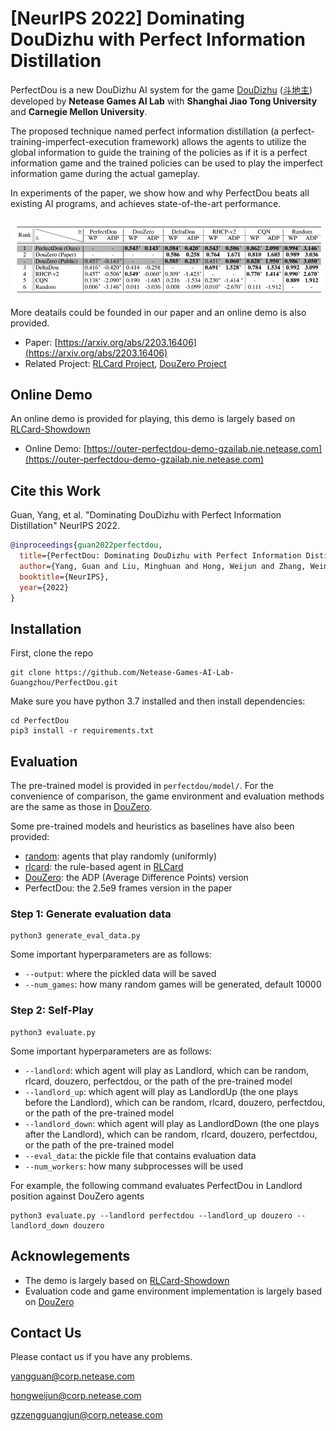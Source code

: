 # [NeurIPS 2022] Dominating DouDizhu with Perfect Information Distillation


PerfectDou is a new DouDizhu
AI system for the game [DouDizhu](https://en.wikipedia.org/wiki/Dou_dizhu) ([斗地主](https://baike.baidu.com/item/%E6%96%97%E5%9C%B0%E4%B8%BB/177997)) developed by **Netease Games AI Lab** with **Shanghai Jiao Tong University** and **Carnegie Mellon University**. 

The proposed technique named perfect information distillation (a perfect-training-imperfect-execution
framework) allows the agents to utilize the
global information to guide the training of the
policies as if it is a perfect information game and the trained policies can be used to play the imperfect information game during the actual gameplay.  

In experiments of the paper, we show how and why
PerfectDou beats all existing AI programs, and
achieves state-of-the-art performance.

<img width="500" src="images/result.jpg" alt="result" />
  
  
More deatails could be founded in our paper and an online demo is also provided. 
*   Paper: [https://arxiv.org/abs/2203.16406](https://arxiv.org/abs/2203.16406) 
*   Related Project: [RLCard Project](https://github.com/datamllab/rlcard), [DouZero Project](https://github.com/kwai/DouZero)
  

## Online Demo
An online demo is provided for playing, this demo is largely based on [RLCard-Showdown](https://github.com/datamllab/rlcard-showdown)
* Online Demo: [https://outer-perfectdou-demo-gzailab.nie.netease.com](https://outer-perfectdou-demo-gzailab.nie.netease.com)
## Cite this Work

Guan, Yang, et al. "Dominating DouDizhu with Perfect Information Distillation" NeurIPS 2022.

```bibtex
@inproceedings{guan2022perfectdou,
  title={PerfectDou: Dominating DouDizhu with Perfect Information Distillation},
  author={Yang, Guan and Liu, Minghuan and Hong, Weijun and Zhang, Weinan and Fang, Fei and Zeng, Guangjun and Lin, Yue},
  booktitle={NeurIPS},
  year={2022}
}
```

## Installation


First, clone the repo 
```
git clone https://github.com/Netease-Games-AI-Lab-Guangzhou/PerfectDou.git
```
Make sure you have python 3.7 installed and then install dependencies:
```
cd PerfectDou
pip3 install -r requirements.txt
```

## Evaluation
The pre-trained model is provided in `perfectdou/model/`. For the convenience of comparison, the game environment and evaluation methods are the same as those in [DouZero](https://github.com/kwai/DouZero/tree/main/douzero/evaluation).
  
Some pre-trained models and heuristics as baselines have also been provided:
*   [random](douzero/evaluation/random_agent.py): agents that play randomly (uniformly)
*   [rlcard](douzero/evaluation/rlcard_agent.py): the rule-based agent in [RLCard](https://github.com/datamllab/rlcard)
*   [DouZero](https://github.com/kwai/DouZero): the ADP (Average Difference Points) version
*  PerfectDou: the 2.5e9 frames version in the paper

### Step 1: Generate evaluation data
```
python3 generate_eval_data.py
```
Some important hyperparameters are as follows:
*   `--output`: where the pickled data will be saved
*   `--num_games`: how many random games will be generated, default 10000

### Step 2: Self-Play
```
python3 evaluate.py
```
Some important hyperparameters are as follows:
*   `--landlord`: which agent will play as Landlord, which can be random, rlcard, douzero, perfectdou, or the path of the pre-trained model
*   `--landlord_up`: which agent will play as LandlordUp (the one plays before the Landlord), which can be random, rlcard, douzero, perfectdou, or the path of the pre-trained model
*   `--landlord_down`: which agent will play as LandlordDown (the one plays after the Landlord), which can be random, rlcard, douzero, perfectdou, or the path of the pre-trained model
*   `--eval_data`: the pickle file that contains evaluation data
*   `--num_workers`: how many subprocesses will be used

For example, the following command evaluates PerfectDou in Landlord position against DouZero agents
```
python3 evaluate.py --landlord perfectdou --landlord_up douzero --landlord_down douzero
```

## Acknowlegements
*   The demo is largely based on [RLCard-Showdown](https://github.com/datamllab/rlcard-showdown)
*   Evaluation code and game environment implementation is largely based on [DouZero](https://github.com/kwai/DouZero)

## Contact Us
Please contact us if you have any problems.
  
yangguan@corp.netease.com
  
hongweijun@corp.netease.com

gzzengguangjun@corp.netease.com














